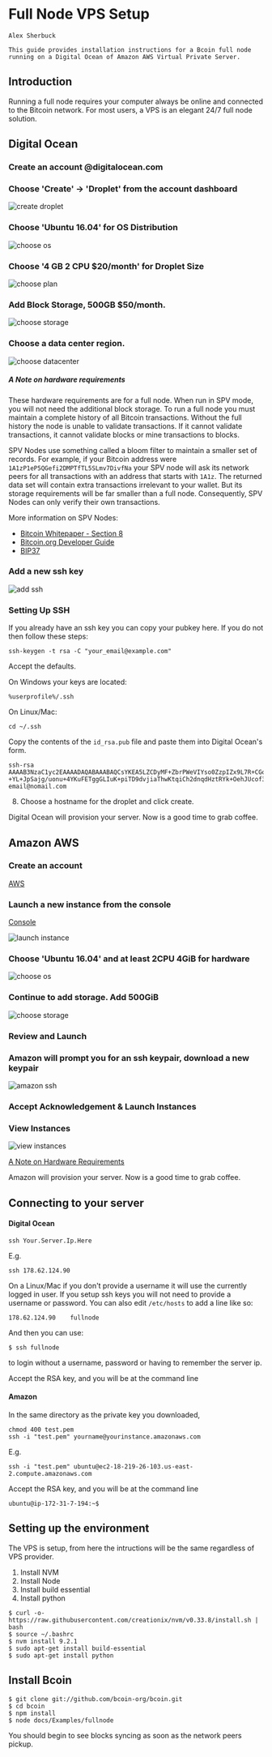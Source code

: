 # Full Node VPS Setup

```post-author
Alex Sherbuck
```

```post-description
This guide provides installation instructions for a Bcoin full node running on a Digital Ocean of Amazon AWS Virtual Private Server.
```

## Introduction

Running a full node requires your computer always be online and connected to the Bitcoin network. For most users, a VPS is an elegant 24/7 full node solution.

## Digital Ocean

### Create an account @digitalocean.com
### Choose 'Create' -> 'Droplet' from the account dashboard

![create droplet](https://raw.githubusercontent.com/tenthirtyone/bcoin-org.github.io/staging/assets/images/guides/vps-create-droplet.png "Create Droplet")
### Choose 'Ubuntu 16.04' for OS Distribution
![choose os](https://raw.githubusercontent.com/tenthirtyone/bcoin-org.github.io/staging/assets/images/guides/vps-choose-os.png "Choose OS")

### Choose '4 GB 2 CPU $20/month' for Droplet Size
![choose plan](https://raw.githubusercontent.com/tenthirtyone/bcoin-org.github.io/staging/assets/images/guides/vps-choose-plan.png "Choose Plan")
### Add Block Storage, 500GB $50/month.
![choose storage](https://raw.githubusercontent.com/tenthirtyone/bcoin-org.github.io/staging/assets/images/guides/vps-block-storage.png "Choose Storage")
### Choose a data center region.
![choose datacenter](https://raw.githubusercontent.com/tenthirtyone/bcoin-org.github.io/staging/assets/images/guides/vps-data-center.png "Choose Datacenter")

##### A Note on hardware requirements
These hardware requirements are for a full node. When run in SPV mode, you will not need the additional block storage. To run a full node you must maintain a complete history of all Bitcoin transactions. Without the full history the node is unable to validate transactions. If it cannot validate transactions, it cannot validate blocks or mine transactions to blocks.

SPV Nodes use something called a bloom filter to maintain a smaller set of records. For example, if your Bitcoin address were `1A1zP1eP5QGefi2DMPTfTL5SLmv7DivfNa` your SPV node will ask its network peers for all transactions with an address that starts with `1A1z`. The returned data set will contain extra transactions irrelevant to your wallet. But its storage requirements will be far smaller than a full node. Consequently, SPV Nodes can only verify their own transactions.

More information on SPV Nodes:
+ [Bitcoin Whitepaper - Section 8](https://bitcoin.org/bitcoin.pdf)
+ [Bitcoin.org Developer Guide](https://bitcoin.org/en/developer-guide#simplified-payment-verification-spv)
+ [BIP37](https://github.com/bitcoin/bips/blob/master/bip-0037.mediawiki)

### Add a new ssh key
![add ssh](https://raw.githubusercontent.com/tenthirtyone/bcoin-org.github.io/staging/assets/images/guides/vps-ssh-key.png "SSH Key")

### Setting Up SSH
If you already have an ssh key you can copy your pubkey here. If you do not then follow these steps:

```
ssh-keygen -t rsa -C "your_email@example.com"
```

Accept the defaults.

On Windows your keys are located:

```
%userprofile%/.ssh
```

On Linux/Mac:

```
cd ~/.ssh
```

Copy the contents of the `id_rsa.pub` file and paste them into Digital Ocean's form.

```
ssh-rsa AAAAB3NzaC1yc2EAAAADAQABAAABAQCsYKEA5LZCDyMF+ZbrPWeVIYso0ZzpIZx9L7R+CGqMPo0mrSlYeeaPbP1btM/Wis4a81EaTM7Y5kkKqZ4XB/LnRWp415XVl5QdtGF2l5tgiy2ootVxEwdrH0lXyGFHEpOwHU6MYdYCd+bgpQwa291Q4bOUJhGxNZ07L/rMtZfWhWL
+YL+JpSajg/uonu+4YKuFETggGLIuK+piTD9dvjiaThwKtqiCh2dnqdHztRYk+OehJUcof3tFl9kSRUmh9MVI7pDaOxCJWRaU1dsn9YaUwRkIyOwESHqBdCE9ZDU4FzNItRh2dYY4ukGv2iRqZoTrjcB8UGJepI65aINKNvdj email@nomail.com
```

8. Choose a hostname for the droplet and click create.

Digital Ocean will provision your server. Now is a good time to grab coffee.


## Amazon AWS

### Create an account
[AWS](https://aws.amazon.com)

### Launch a new instance from the console
[Console](https://aws.amazon.com/console)

![launch instance](https://raw.githubusercontent.com/tenthirtyone/bcoin-org.github.io/staging/assets/images/guides/vps-amazon-launch-instance.png "Launch Instance")
### Choose 'Ubuntu 16.04' and at least 2CPU 4GiB for hardware
![choose os](https://raw.githubusercontent.com/tenthirtyone/bcoin-org.github.io/staging/assets/images/guides/vps-amazon-os.png "Choose OS")
### Continue to add storage. Add 500GiB
![choose storage](https://raw.githubusercontent.com/tenthirtyone/bcoin-org.github.io/staging/assets/images/guides/vps-amazon-storage.png "Choose Storage")
### Review and Launch
### Amazon will prompt you for an ssh keypair, download a new keypair
![amazon ssh](https://raw.githubusercontent.com/tenthirtyone/bcoin-org.github.io/staging/assets/images/guides/vps-amazon-ssh.png "Amazon SSH")
### Accept Acknowledgement & Launch Instances
### View Instances
![view instances](https://raw.githubusercontent.com/tenthirtyone/bcoin-org.github.io/staging/assets/images/guides/vps-amazon-instances.png "View Instances")

[A Note on Hardware Requirements](#a-note-on-hardware-requirements)

Amazon will provision your server. Now is a good time to grab coffee.


## Connecting to your server

#### Digital Ocean

```
ssh Your.Server.Ip.Here
```

E.g.

```
ssh 178.62.124.90
```

On a Linux/Mac if you don't provide a username it will use the currently logged in user. If you setup ssh keys you will not need to provide a username or password. You can also edit `/etc/hosts` to add a line like so:

```
178.62.124.90    fullnode
```

And then you can use:

```
$ ssh fullnode
```

to login without a username, password or having to remember the server ip.

Accept the RSA key, and you will be at the command line


#### Amazon

In the same directory as the private key you downloaded,

```
chmod 400 test.pem
ssh -i "test.pem" yourname@yourinstance.amazonaws.com
```

E.g.

```
ssh -i "test.pem" ubuntu@ec2-18-219-26-103.us-east-2.compute.amazonaws.com
```

Accept the RSA key, and you will be at the command line

```
ubuntu@ip-172-31-7-194:~$
```

## Setting up the environment
The VPS is setup, from here the intructions will be the same regardless of VPS provider.

1. Install NVM
2. Install Node
4. Install build essential
5. Install python

```
$ curl -o- https://raw.githubusercontent.com/creationix/nvm/v0.33.8/install.sh | bash
$ source ~/.bashrc
$ nvm install 9.2.1
$ sudo apt-get install build-essential
$ sudo apt-get install python
```
## Install Bcoin

```
$ git clone git://github.com/bcoin-org/bcoin.git
$ cd bcoin
$ npm install
$ node docs/Examples/fullnode
```

You should begin to see blocks syncing as soon as the network peers pickup.
